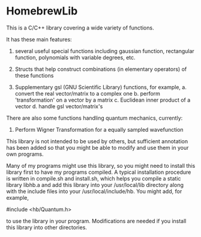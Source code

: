 # HomebrewLib

This is a C/C++ library covering a wide variety of functions.

It has these main features:

  1. several useful special functions including gaussian function, rectangular function, polynomials with variable degrees, etc.

  2. Structs that help construct combinations (in elementary operators) of these functions

  3. Supplementary gsl (GNU Scientific Library) functions, for example,
    a. convert the real vector/matrix to a complex one
    b. perform 'transformation' on a vector by a matrix
    c. Euclidean inner product of a vector
    d. handle gsl vector/matrix's 

There are also some functions handling quantum mechanics, currently:

  1. Perform Wigner Transformation for a equally sampled wavefunction

This library is not intended to be used by others, but sufficient annotation has been added so that you might be able to modify and use them in your own programs.

Many of my programs might use this library, so you might need to install this library first to have my programs compiled. A typical installation procedure is written in compile.sh and install.sh, which helps you compile a static library libhb.a and add this library into your /usr/local/lib directory along with the include files into your /usr/local/include/hb. You might add, for example,

#include <hb/Quantum.h>

to use the library in your program. Modifications are needed if you install this library into other directories.
